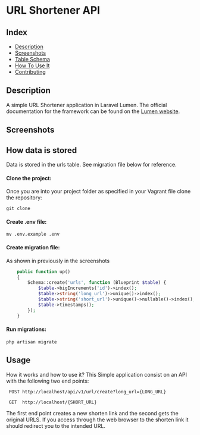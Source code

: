 # URL Shortener API

## Index
- [Description](#description)
- [Screenshots](#screenshots)
- [Table Schema](#how-data-is-stored)
- [How To Use It](#usage)
- [Contributing](#contributing)

## Description 

A simple URL Shortener application in Laravel Lumen. The official documentation for the framework can be found on the [Lumen website](https://lumen.laravel.com/docs).



## Screenshots



## How data is stored

Data is stored in the urls table. See migration file below for reference.




#### Clone the project:

Once you are into your project folder as specified in your Vagrant file clone the repository:

    git clone 


#### Create .env file:

    mv .env.example .env
    

#### Create migration file:

As shown in previously in the screenshots

```php
    public function up()
    {
        Schema::create('urls', function (Blueprint $table) {
            $table->bigIncrements('id')->index();
            $table->string('long_url')->unique()->index();
            $table->string('short_url')->unique()->nullable()->index();
            $table->timestamps();
        });
    }
```

#### Run migrations:

    php artisan migrate

## Usage

How it works and how to use it? This Simple application consist on an API with the following two end points:


     POST http://localhost/api/v1/url/create?long_url={LONG_URL}
    
     GET  http://localhost/{SHORT_URL}

The first end point creates a new shorten link and the second gets the original URLS. If you access through 
the web browser to the shorten link it should redirect you to the intended URL.
